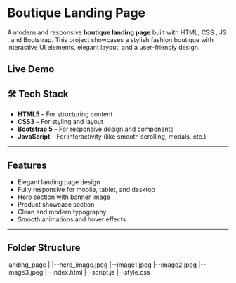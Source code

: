
#  Boutique Landing Page

A modern and responsive **boutique landing page** built with HTML, CSS , JS , and Bootstrap. This project showcases a stylish fashion boutique with interactive UI elements, elegant layout, and a user-friendly design.



##  Live Demo




## 🛠 Tech Stack

- **HTML5** – For structuring content
- **CSS3** – For styling and layout
- **Bootstrap 5** – For responsive design and components
- **JavaScript** – For interactivity (like smooth scrolling, modals, etc.)

---

##  Features

-  Elegant landing page design
-  Fully responsive for mobile, tablet, and desktop
-  Hero section with banner image
-  Product showcase section
-  Clean and modern typography
-  Smooth animations and hover effects

---

##  Folder Structure

landing_page
|
|--hero_image.jpeg
|--image1.jpeg
|--image2.jpeg
|--image3.jpeg
|--index.html
|--script.js
|--style.css

